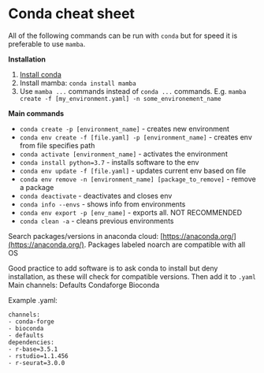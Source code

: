 # Conda cheat sheet

All of the following commands can be run with `conda` but for speed it is preferable to use `mamba`.

**Installation**
1. [Install conda](https://docs.conda.io/projects/conda/en/latest/user-guide/install/index.html)
2. Install mamba: `conda install mamba`
3. Use `mamba ...` commands instead of `conda ...` commands. E.g. `mamba create -f [my_environment.yaml] -n some_environement_name`

**Main commands**
- `conda create -p [environment_name]` - creates new environment
- `conda env create -f [file.yaml] -p [environment_name]` - creates env from file specifies path
- `conda activate [environment_name]` - activates the environment
- `conda install python=3.7` - installs software to the env
- `conda env update -f [file.yaml]` - updates current env based on file
- `conda env remove -n [environment_name] [package_to_remove]` - remove a package
- `conda deactivate` - deactivates and closes env
- `conda info --envs` - shows info from environments
- `conda env export -p [env_name]` - exports all. NOT RECOMMENDED
- `conda clean -a` - cleans previous environments

Search packages/versions in anaconda cloud: [https://anaconda.org/](https://anaconda.org/). Packages labeled noarch are compatible with all OS  

Good practice to add software is to ask conda to install but deny installation, as these will check for compatible versions. Then add it to `.yaml`
Main channels:
    Defaults
    Condaforge
    Bioconda

Example .yaml:
```
channels:
- conda-forge
- bioconda
- defaults
dependencies:
- r-base=3.5.1
- rstudio=1.1.456
- r-seurat=3.0.0
```

